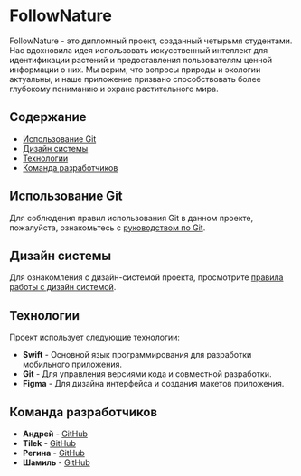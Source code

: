 # FollowNature

FollowNature - это дипломный проект, созданный четырьмя студентами. Нас вдохновила идея использовать искусственный интеллект для идентификации растений и предоставления пользователям ценной информации о них. Мы верим, что вопросы природы и экологии актуальны, и наше приложение призвано способствовать более глубокому пониманию и охране растительного мира.

## Содержание

- [Использование Git](#использование-git)
- [Дизайн системы](#дизайн-системы)
- [Технологии](#технологии)
- [Команда разработчиков](#команда-разработчиков)

## Использование Git

Для соблюдения правил использования Git в данном проекте, пожалуйста, ознакомьтесь с [руководством по Git](Docs/GitRules.md).

## Дизайн системы

Для ознакомления с дизайн-системой проекта, просмотрите [правила работы с дизайн системой](Docs/DesignSystem.md).

## Технологии

Проект использует следующие технологии:

- **Swift** - Основной язык программирования для разработки мобильного приложения.
- **Git** - Для управления версиями кода и совместной разработки.
- **Figma** - Для дизайна интерфейса и создания макетов приложения.

## Команда разработчиков

- **Андрей** - [GitHub](https://github.com/awpozdnyakov)
- **Tilek** - [GitHub](https://github.com/ti1ek)
- **Регина** - [GitHub](https://github.com/riitterz)
- **Шамиль** - [GitHub](https://github.com/ShAglarov)
